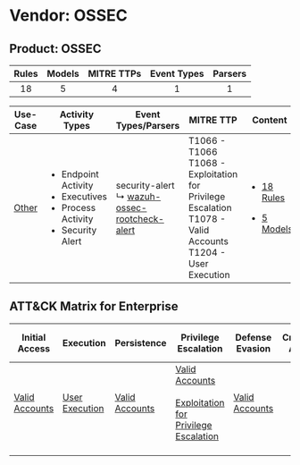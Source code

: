 Vendor: OSSEC
=============
Product: OSSEC
--------------
| Rules | Models | MITRE TTPs | Event Types | Parsers |
|:-----:|:------:|:----------:|:-----------:|:-------:|
|  18   |   5    |     4      |      1      |    1    |

|                Use-Case                | Activity Types                                                                                         | Event Types/Parsers                                                                                           | MITRE TTP                                                                                                              | Content                                                                                       |
|:--------------------------------------:| ------------------------------------------------------------------------------------------------------ | ------------------------------------------------------------------------------------------------------------- | ---------------------------------------------------------------------------------------------------------------------- | --------------------------------------------------------------------------------------------- |
| [Other](../../../UseCases/uc_other.md) | <ul><li>Endpoint Activity</li><li>Executives</li><li>Process Activity</li><li>Security Alert</li></ul> |  security-alert<br> ↳ [wazuh-ossec-rootcheck-alert](Parsers/parserContent_wazuh-ossec-rootcheck-alert.md)<br> | T1066 - T1066<br>T1068 - Exploitation for Privilege Escalation<br>T1078 - Valid Accounts<br>T1204 - User Execution<br> | [<ul><li>18 Rules</li></ul><ul><li>5 Models</li></ul>](Rules_Models/r_m_ossec_ossec_Other.md) |

ATT&CK Matrix for Enterprise
----------------------------
| Initial Access                                                      | Execution                                                           | Persistence                                                         | Privilege Escalation                                                                                                                                          | Defense Evasion                                                     | Credential Access | Discovery | Lateral Movement | Collection | Command and Control | Exfiltration | Impact |
| ------------------------------------------------------------------- | ------------------------------------------------------------------- | ------------------------------------------------------------------- | ------------------------------------------------------------------------------------------------------------------------------------------------------------- | ------------------------------------------------------------------- | ----------------- | --------- | ---------------- | ---------- | ------------------- | ------------ | ------ |
| [Valid Accounts](https://attack.mitre.org/techniques/T1078)<br><br> | [User Execution](https://attack.mitre.org/techniques/T1204)<br><br> | [Valid Accounts](https://attack.mitre.org/techniques/T1078)<br><br> | [Valid Accounts](https://attack.mitre.org/techniques/T1078)<br><br>[Exploitation for Privilege Escalation](https://attack.mitre.org/techniques/T1068)<br><br> | [Valid Accounts](https://attack.mitre.org/techniques/T1078)<br><br> |                   |           |                  |            |                     |              |        |
